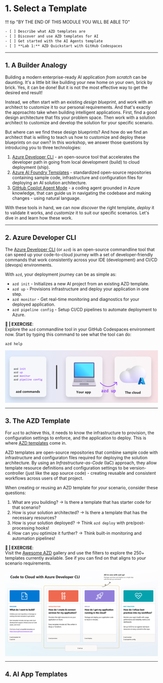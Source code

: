 # 1. Select a Template

!!! tip "BY THE END OF THIS MODULE YOU WILL BE ABLE TO"

    - [ ] Describe what AZD templates are
    - [ ] Discover and use AZD templates for AI
    - [ ] Get started with the AI Agents template
    - [ ] **Lab 1:** AZD Quickstart with GitHub Codespaces

---

## 1. A Builder Analogy

Building a modern enterprise-ready AI application _from scratch_ can be daunting. It's a little bit like building your new home on your own, brick by brick. Yes, it can be done! But it is not the most effective way to get the desired end result! 

Instead, we often start with an existing _design blueprint_, and work with an architect to customize it to our personal requirements. And that's exactly the approachto take when building intelligent applications. First, find a good design architecture that fits your problem space. Then work with a solution architect to customize and develop the solution for your specific scenario.

But where can we find these design blueprints? And how do we find an architect that is willing to teach us how to customize and deploy these blueprints on our own? In this workshop, we answer those questions by introducing you to three technologies:

1. [Azure Developer CLI](https://aka.ms/azd) - an open-source tool that accelerates the developer path in going from local development (build) to cloud deployment (ship).
1. [Azure AI Foundry Templates](https://ai.azure.com/templates) - standardized open-source repositories containing sample code, infrastructure and configuration files for deploying an AI solution architecture.
1. [GitHub Copilot Agent Mode](https://code.visualstudio.com/docs/copilot/chat/chat-agent-mode) - a coding agent grounded in Azure knowledge, that can guide us in navigating the codebase and making changes - using natural language.

With these tools in hand, we can now _discover_ the right template, _deploy_ it to validate it works, and _customize_ it to suit our specific scenarios. Let's dive in and learn how these work.


---

## 2. Azure Developer CLI

The [Azure Developer CLI](https://learn.microsoft.com/en-us/azure/developer/azure-developer-cli/) (or `azd`) is an open-source commandline tool that can speed up your code-to-cloud journey with a set of developer-friendly commands that work consistently across your IDE (development) and CI/CD (devops) environments.

With `azd`, your deployment journey can be as simple as:

- `azd init` - Initializes a new AI project from an existing AZD template.
- `azd up` - Provisions infrastructure and deploy your application in one step.
- `azd monitor` - Get real-time monitoring and diagnostics for your deployed application.
- `azd pipeline config` - Setup CI/CD pipelines to automate deployment to Azure.

**🎯 | EXERCISE**: <br/> Explore the `azd` commandline tool in your GitHub Codespaces environment now. Start by typing this command to see what the tool can do:

```bash title="" linenums="0"
azd help
```

![Flow](./assets/azd-flow.png)

---

## 3. The AZD Template

For `azd` to achieve this, it needs to know the infrastructure to provision, the configuration settings to enforce, and the application to deploy. This is where [AZD templates](https://learn.microsoft.com/en-us/azure/developer/azure-developer-cli/azd-templates?tabs=csharp) come in. 

AZD templates are open-source repositories that combine sample code with infrastructure and configuraton files required for deploying the solution architecture.
By using an _Infrastructure-as-Code_ (IaC) approach, they allow template resource definitions and configuration settings to be version-controller (just like the app source code) - creating reusable and consistent workflows across users of that project.

When creating or reusing an AZD template for _your_ scenario, consider these questions:

1. What are you building? → Is there a template that has starter code for that scenario?
1. How is your solution architected? → Is there a template that has the necessary resources?
1. How is your solution deployed? → Think `azd deploy` with pre/post-processing hooks!
1. How can you optimize it further? → Think built-in monitoring and automation pipelines!

**🎯 | EXERCISE**: <br/> 
Visit the [Awesome AZD](https://azure.github.io/awesome-azd/) gallery and use the filters to explore the 250+ templates currently available. See if you can find on that aligns to _your_ scenario requirements.

![Code](./assets/azd-code-to-cloud.png)

---

## 4. AI App Templates